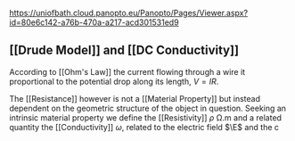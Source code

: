 https://uniofbath.cloud.panopto.eu/Panopto/Pages/Viewer.aspx?id=80e6c142-a76b-470a-a217-acd301531ed9

## [[Drude Model]] and [[DC Conductivity]]

 According to [[Ohm's Law]] the current flowing through a wire it proportional to the potential drop along its length, $V = IR$.
 
 The [[Resistance]] however is not a [[Material Property]] but instead dependent on the geometric structure of the object in question. Seeking an intrinsic material property we define the [[Resistivity]] $\rho~\mathrm{\Omega.m}$ and a related quantity the [[Conductivity]]  $\omega$, related to the electric field $\E$ and the c